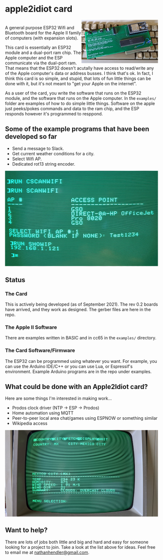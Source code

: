 # apple2idiot card
<img align='right' width='50%' src='https://raw.githubusercontent.com/equant/apple2idiot/main/misc/media/PXL_20210828_225322205.jpg'><br>
A general purpose ESP32 Wifi and Bluetooth board for the Apple II family of
computers (with expansion slots).  

This card is essentially an ESP32 module and a dual-port ram chip.  The Apple
computer and the ESP communicate via the dual-port ram.  That means that the
ESP32 doesn't acutally have access to read/write any of the Apple computer's
data or address busses.  I think that's ok.  In fact, I think this card is so
simple, and stupid, that lots of fun little things can be done with it, but
it's not meant to "get your Apple on the internet".

As a user of the card, you write the software that runs on the ESP32 module,
and the software that runs on the Apple computer.  In the `examples/` folder
are examples of how to do simple little things.  Software on the apple just
peeks/pokes commands and data to the ram chip, and the ESP responds however
it's programmed to resppond.

## Some of the example programs that have been developed so far

* Send a message to Slack.
* Get current weather conditions for a city.
* Select Wifi AP.
* Dedicated rot13 string encoder.

<img src='https://raw.githubusercontent.com/equant/apple2idiot/main/misc/media/PXL_20210903_012330167.jpg'><br>

## Status

### The Card

This is actively being developed (as of September 2021).  The rev 0.2 boards have arrived, and they work as designed.  The gerber files are here in the repo.

### The Apple II Software

There are examples written in BASIC and in cc65 in the `examples/` directory.

### The Card Software/Firmware

The ESP32 can be programmed using whatever you want.  For example, you can use
the Arduino IDE/C++ or you can use Lua, or Espressif's environment.  Example
Arduino programs are in the repo under examples.

## What could be done with an Apple2Idiot card?

Here are some things I'm interested in making work...

* Prodos clock driver (NTP -> ESP -> Prodos)
* Home automation using MQTT
* Peer-to-peer local area chat/games using ESPNOW or something similar
* Wikipedia access

<img src='https://raw.githubusercontent.com/equant/apple2idiot/main/misc/media/PXL_20210921_174006995.jpg'><br>

## Want to help?

There are lots of jobs both little and big and hard and easy for someone
looking for a project to join.  Take a look at the list above for ideas.  Feel
free to email me at nathanhendler@gmail.com.
